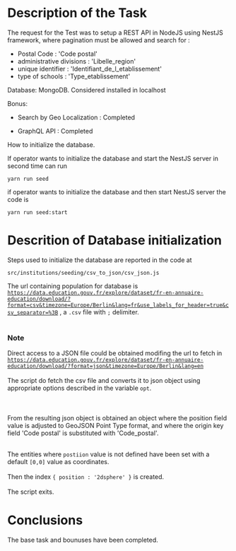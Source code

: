 # Description of the Task

The request for the Test was to setup a REST API in NodeJS using NestJS framework, where pagination must be allowed and search for :

- Postal Code : 'Code postal'
- administrative divisions : 'Libelle_region'  
- unique identifier : 'Identifiant_de_l_etablissement'
- type of schools : 'Type_etablissement'

Database:
MongoDB. Considered installed in localhost

Bonus:
- Search by Geo Localization : Completed

- GraphQL API : Completed

How to initialize the database.

If operator wants to initialize the database and start the NestJS server in second time can run 

<code>yarn run seed</code>

if operator wants to initialize the database and then start NestJS server the code is

<code>yarn run seed:start</code>

# Descrition of Database initialization

Steps used to initialize the database are reported in the code at 

<code>src/institutions/seeding/csv_to_json/csv_json.js</code>

The url containing population for database is <code>https://data.education.gouv.fr/explore/dataset/fr-en-annuaire-education/download/?format=csv&timezone=Europe/Berlin&lang=fr&use_labels_for_header=true&csv_separator=%3B</code> , a <code>.csv</code> file with <code>;</code> delimiter. <br><br>
### Note ###
Direct access to a JSON file could be obtained modifing the url to fetch in 
<code>https://data.education.gouv.fr/explore/dataset/fr-en-annuaire-education/download/?format=json&timezone=Europe/Berlin&lang=en</code>
<br><br>
The script do fetch the csv file and converts it to json object using appropriate options described in the variable <code>opt</code>. <br><br>
<br><br>
From the resulting json object is obtained an object where the </code>position</code> field value is adjusted to GeoJSON Point Type format, and where the origin key field 'Code postal' is substituted with 'Code_postal'.<br><br>

The entities where <code>postiion</code> value is not defined have been set with a default <code>[0,0]</code> value as coordinates.<br><br>
Then the index <code>{ position : '2dsphere' }</code> is created.<br><br>
The script exits.

# Conclusions

The base task and bounuses have been completed.
